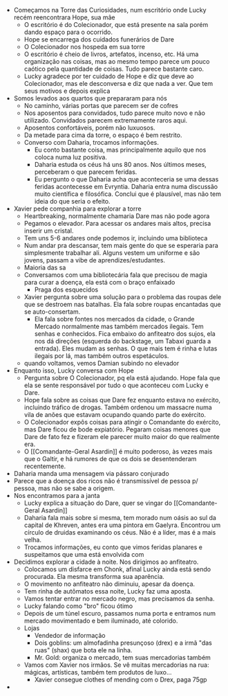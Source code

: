 - Começamos na Torre das Curiosidades, num escritório onde Lucky recém reencontrara Hope, sua mãe
	- O escritório é do Colecionador, que está presente na sala porém dando espaço para o ocorrido.
	- Hope se encarrega dos cuidados funerários de Dare
	- O Colecionador nos hospeda em sua torre
	- O escritório é cheio de livros, artefatos, incenso, etc. Há uma organização nas coisas, mas ao mesmo tempo parece um pouco caótico pela quantidade de coisas. Tudo parece bastante caro.
	- Lucky agradece por ter cuidado de Hope e diz que deve ao Colecionador, mas ele desconversa e diz que nada a ver. Que tem seus motivos e depois explica
- Somos levados aos quartos que prepararam para nós
	- No caminho, várias portas que parecem ser de cofres
	- Nos aposentos para convidados, tudo parece muito novo e não utilizado. Convidados parecem extremamente raros aqui.
	- Aposentos confortáveis, porém não luxuosos.
	- Da metade para cima da torre, o espaço é bem restrito.
	- Converso com Daharia, trocamos informações.
		- Eu conto bastante coisa, mas principalmente aquilo que nos coloca numa luz positiva.
		- Daharia estuda os céus há uns 80 anos. Nos últimos meses, perceberam o que parecem feridas.
		- Eu pergunto o que Daharia acha que aconteceria se uma dessas feridas acontecesse em Evryntia. Daharia entra numa discussão muito científica e filosófica. Conclui que é plausível, mas não tem ideia do que seria o efeito.
- Xavier pede companhia para explorar a torre
	- Heartbreaking, normalmente chamaria Dare mas não pode agora
	- Pegamos o elevador. Para acessar os andares mais altos, precisa inserir um cristal.
	- Tem uns 5-6 andares onde podemos ir, incluindo uma biblioteca
	- Num andar pra descansar, tem mais gente do que se esperaria para simplesmente trabalhar ali. Alguns vestem um uniforme e são jovens, passam a vibe de aprendizes/estudantes.
	- Maioria das sa
	- Conversamos com uma bibliotecária fala que precisou de magia para curar a doença, ela está com o braço enfaixado
		- Praga dos esquecidos
	- Xavier pergunta sobre uma solução para o problema das roupas dele que se destroem nas batalhas. Ela fala sobre roupas encantadas que se auto-consertam.
		- Ela fala sobre fontes nos mercados da cidade, o Grande Mercado normalmente mas também mercados ilegais. Tem senhas e conhecidos. Fica embaixo do anfiteatro dos sujos, ela nos dá direções (esquerda do backstage, um Tabaxi guarda a entrada). Eles mudam as senhas. O que mais tem é rinha e lutas ilegais por lá, mas também outros espetáculos.
	- quando voltamos, vemos Damian subindo no elevador
- Enquanto isso, Lucky conversa com Hope
	- Pergunta sobre O Colecionador, pq ela está ajudando. Hope fala que ela se sente responsável por tudo o que aconteceu com Lucky e Dare.
	- Hope fala sobre as coisas que Dare fez enquanto estava no exército, incluindo tráfico de drogas. Também ordenou um massacre numa vila de anões que estavam ocupando quando parte do exército.
	- O Colecionador expôs coisas para atingir o Comandante do exército, mas Dare ficou de bode expiatório. Pegaram coisas menores que Dare de fato fez e fizeram ele parecer muito maior do que realmente era.
	- O [[Comandante-Geral Asardin]] é muito poderoso, às vezes mais que o Galtir, e há rumores de que os dois se desentenderam recentemente.
- Daharia manda uma mensagem via pássaro conjurado
- Parece que a doença dos ricos não é transmissível de pessoa p/ pessoa, mas não se sabe a origem.
- Nos encontramos para a janta
	- Lucky explica a situação do Dare, quer se vingar do [[Comandante-Geral Asardin]]
	- Daharia fala mais sobre si mesma, tem morado num oásis ao sul da capital de Khreven, antes era uma pintora em Gaelyra. Encontrou um círculo de druidas examinando os céus. Não é a líder, mas é a mais velha.
	- Trocamos informações, eu conto que vimos feridas planares e suspeitamos que uma está envolvida com
- Decidimos explorar a cidade à noite. Nos dirigimos ao anfiteatro.
	- Colocamos um disfarce em Chonk, afinal Lucky ainda está sendo procurada. Ela mesma transforma sua aparência.
	- O movimento no anfiteatro não diminuiu, apesar da doença.
	- Tem rinha de autômatos essa noite, Lucky faz uma aposta.
	- Vamos tentar entrar no mercado negro, mas precisamos da senha.
	- Lucky falando como "bro" ficou ótimo
	- Depois de um túnel escuro, passamos numa porta e entramos num mercado movimentado e bem iluminado, até colorido.
	- Lojas
		- Vendedor de informação
		- Dois goblins: um almofadinha presunçoso (drex) e a irmã "das ruas" (shax) que bota ele na linha.
		- Mr. Gold: organiza o mercado, tem suas mercadorias também
	- Vamos com Xavier nos irmãos. Se vê muitas mercadorias na rua: mágicas, artísticas, também tem produtos de luxo...
		- Xavier consegue clothes of mending com o Drex, paga 75gp
-